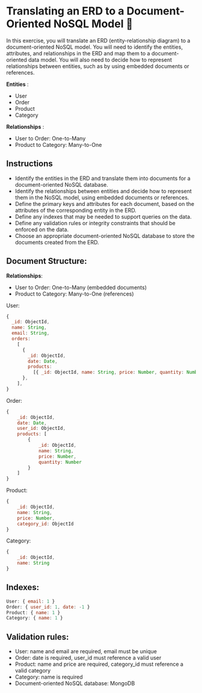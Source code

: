 # Translating an ERD to a Document-Oriented NoSQL Model 🧃

In this exercise, you will translate an ERD (entity-relationship diagram) to a document-oriented NoSQL model. You will need to identify the entities, attributes, and relationships in the ERD and map them to a document-oriented data model. You will also need to decide how to represent relationships between entities, such as by using embedded documents or references.

**Entities** :
- User
- Order
- Product
- Category

**Relationships** :
- User to Order: One-to-Many
- Product to Category: Many-to-One

## Instructions
- Identify the entities in the ERD and translate them into documents for a document-oriented NoSQL database.
- Identify the relationships between entities and decide how to represent them in the NoSQL model, using embedded documents or references.
- Define the primary keys and attributes for each document, based on the attributes of the corresponding entity in the ERD.
- Define any indexes that may be needed to support queries on the data.
- Define any validation rules or integrity constraints that should be enforced on the data.
- Choose an appropriate document-oriented NoSQL database to store the documents created from the ERD.

## Document Structure:

**Relationships**:
- User to Order: One-to-Many (embedded documents)
- Product to Category: Many-to-One (references)

User:
```javascript
{
  _id: ObjectId,
  name: String,
  email: String,
  orders:
    [
      {
        _id: ObjectId,
        date: Date,
        products:
          [{ _id: ObjectId, name: String, price: Number, quantity: Number }],
      },
    ],
}
```

Order:
```javascript
{
    _id: ObjectId,
    date: Date,
    user_id: ObjectId,
    products: [
        {
            _id: ObjectId,
            name: String,
            price: Number,
            quantity: Number
        }
    ]
}
```

Product:
```javascript
{
    _id: ObjectId,
    name: String,
    price: Number,
    category_id: ObjectId
}
```

Category:
```javascript
{
    _id: ObjectId,
    name: String
}
```

## Indexes:
```javascript
User: { email: 1 }
Order: { user_id: 1, date: -1 }
Product: { name: 1 }
Category: { name: 1 }
```

## Validation rules:
- User: name and email are required, email must be unique
- Order: date is required, user_id must reference a valid user
- Product: name and price are required, category_id must reference a valid category
- Category: name is required
- Document-oriented NoSQL database: MongoDB
